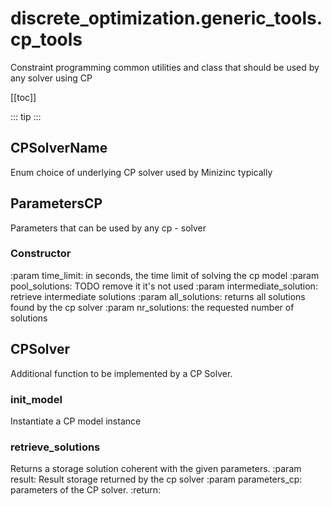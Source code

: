 # discrete_optimization.generic_tools.cp_tools

Constraint programming common utilities and class that should be used by any solver using CP

[[toc]]

::: tip
<skdecide-summary></skdecide-summary>
:::

## CPSolverName

Enum choice of underlying CP solver used by Minizinc typically

## ParametersCP

Parameters that can be used by any cp - solver

### Constructor <Badge text="ParametersCP" type="tip"/>

<skdecide-signature name= "ParametersCP" :sig="{'params': [{'name': 'time_limit'}, {'name': 'pool_solutions'}, {'name': 'intermediate_solution', 'annotation': 'bool'}, {'name': 'all_solutions', 'annotation': 'bool'}, {'name': 'nr_solutions', 'annotation': 'int'}]}"></skdecide-signature>

:param time_limit: in seconds, the time limit of solving the cp model
:param pool_solutions: TODO remove it it's not used
:param intermediate_solution: retrieve intermediate solutions
:param all_solutions: returns all solutions found by the cp solver
:param nr_solutions: the requested number of solutions

## CPSolver

Additional function to be implemented by a CP Solver.

### init\_model <Badge text="CPSolver" type="tip"/>

<skdecide-signature name= "init_model" :sig="{'params': [{'name': 'self'}, {'name': 'args'}]}"></skdecide-signature>

Instantiate a CP model instance

### retrieve\_solutions <Badge text="CPSolver" type="tip"/>

<skdecide-signature name= "retrieve_solutions" :sig="{'params': [{'name': 'self'}, {'name': 'result'}, {'name': 'parameters_cp', 'annotation': 'ParametersCP'}], 'return': 'ResultStorage'}"></skdecide-signature>

Returns a storage solution coherent with the given parameters.
:param result: Result storage returned by the cp solver
:param parameters_cp: parameters of the CP solver.
:return:


